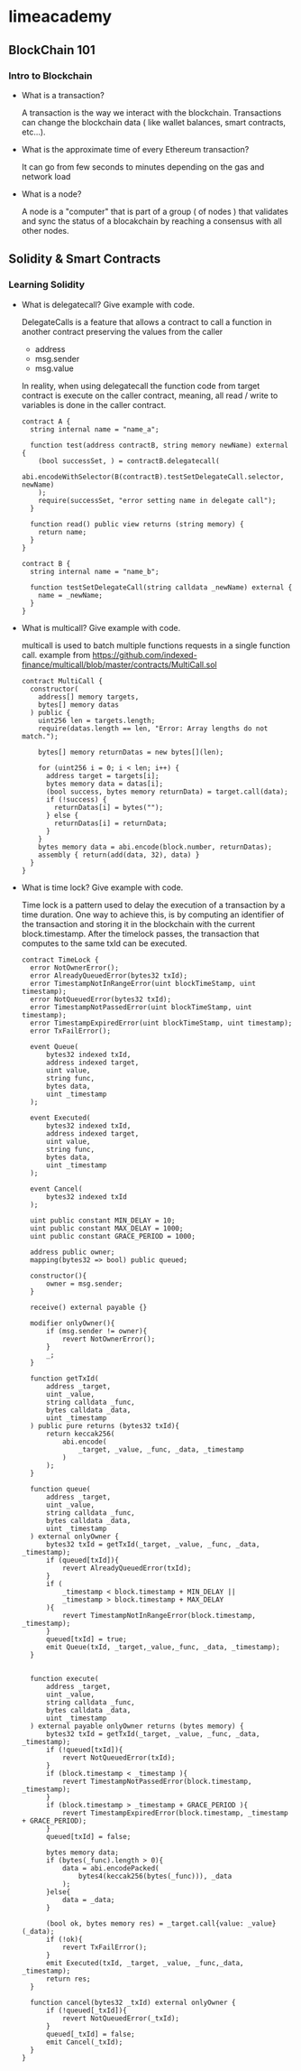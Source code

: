 # limeacademy

## BlockChain 101

### Intro to Blockchain

- What is a transaction?

  A transaction is the way we interact with the blockchain. Transactions can change the blockchain data ( like wallet balances, smart contracts, etc...).

- What is the approximate time of every Ethereum transaction?

  It can go from few seconds to minutes depending on the gas and network load

- What is a node?

  A node is a "computer" that is part of a group ( of nodes ) that validates and sync the status of a blocakchain by reaching a consensus with all other nodes.

## Solidity & Smart Contracts

### Learning Solidity

- What is delegatecall? Give example with code.

  DelegateCalls is a feature that allows a contract to call a function in another contract preserving the values from the caller

  - address
  - msg.sender
  - msg.value

  In reality, when using delegatecall the function code from target contract is execute on the caller contract, meaning, all read / write to variables is done in the caller contract.

  ```
  contract A {
    string internal name = "name_a";

    function test(address contractB, string memory newName) external {
      (bool successSet, ) = contractB.delegatecall(
        abi.encodeWithSelector(B(contractB).testSetDelegateCall.selector, newName)
      );
      require(successSet, "error setting name in delegate call");
    }

    function read() public view returns (string memory) {
      return name;
    }
  }

  contract B {
    string internal name = "name_b";

    function testSetDelegateCall(string calldata _newName) external {
      name = _newName;
    }
  }
  ```

- What is multicall? Give example with code.

  multicall is used to batch multiple functions requests in a single function call.
  example from https://github.com/indexed-finance/multicall/blob/master/contracts/MultiCall.sol

  ```
  contract MultiCall {
    constructor(
      address[] memory targets,
      bytes[] memory datas
    ) public {
      uint256 len = targets.length;
      require(datas.length == len, "Error: Array lengths do not match.");

      bytes[] memory returnDatas = new bytes[](len);

      for (uint256 i = 0; i < len; i++) {
        address target = targets[i];
        bytes memory data = datas[i];
        (bool success, bytes memory returnData) = target.call(data);
        if (!success) {
          returnDatas[i] = bytes("");
        } else {
          returnDatas[i] = returnData;
        }
      }
      bytes memory data = abi.encode(block.number, returnDatas);
      assembly { return(add(data, 32), data) }
    }
  }
  ```

- What is time lock? Give example with code.

  Time lock is a pattern used to delay the execution of a transaction by a time duration. One way to achieve this, is by computing an identifier of the transaction and storing it in the blockchain with the current block.timestamp. After the timelock passes, the transaction that computes to the same txId can be executed.

  ```
  contract TimeLock {
    error NotOwnerError();
    error AlreadyQueuedError(bytes32 txId);
    error TimestampNotInRangeError(uint blockTimeStamp, uint timestamp);
    error NotQueuedError(bytes32 txId);
    error TimestampNotPassedError(uint blockTimeStamp, uint timestamp);
    error TimestampExpiredError(uint blockTimeStamp, uint timestamp);
    error TxFailError();

    event Queue(
        bytes32 indexed txId,
        address indexed target,
        uint value,
        string func,
        bytes data,
        uint _timestamp
    );

    event Executed(
        bytes32 indexed txId,
        address indexed target,
        uint value,
        string func,
        bytes data,
        uint _timestamp
    );

    event Cancel(
        bytes32 indexed txId
    );

    uint public constant MIN_DELAY = 10;
    uint public constant MAX_DELAY = 1000;
    uint public constant GRACE_PERIOD = 1000;

    address public owner;
    mapping(bytes32 => bool) public queued;

    constructor(){
        owner = msg.sender;
    }

    receive() external payable {}

    modifier onlyOwner(){
        if (msg.sender != owner){
            revert NotOwnerError();
        }
        _;
    }

    function getTxId(
        address _target,
        uint _value,
        string calldata _func,
        bytes calldata _data,
        uint _timestamp
    ) public pure returns (bytes32 txId){
        return keccak256(
            abi.encode(
                _target, _value, _func, _data, _timestamp
            )
        );
    }

    function queue(
        address _target,
        uint _value,
        string calldata _func,
        bytes calldata _data,
        uint _timestamp
    ) external onlyOwner {
        bytes32 txId = getTxId(_target, _value, _func, _data, _timestamp);
        if (queued[txId]){
            revert AlreadyQueuedError(txId);
        }
        if (
            _timestamp < block.timestamp + MIN_DELAY ||
            _timestamp > block.timestamp + MAX_DELAY
        ){
            revert TimestampNotInRangeError(block.timestamp, _timestamp);
        }
        queued[txId] = true;
        emit Queue(txId, _target,_value,_func, _data, _timestamp);
    }


    function execute(
        address _target,
        uint _value,
        string calldata _func,
        bytes calldata _data,
        uint _timestamp
    ) external payable onlyOwner returns (bytes memory) {
        bytes32 txId = getTxId(_target, _value, _func, _data, _timestamp);
        if (!queued[txId]){
            revert NotQueuedError(txId);
        }
        if (block.timestamp < _timestamp ){
            revert TimestampNotPassedError(block.timestamp, _timestamp);
        }
        if (block.timestamp > _timestamp + GRACE_PERIOD ){
            revert TimestampExpiredError(block.timestamp, _timestamp + GRACE_PERIOD);
        }
        queued[txId] = false;

        bytes memory data;
        if (bytes(_func).length > 0){
            data = abi.encodePacked(
                bytes4(keccak256(bytes(_func))), _data
            );
        }else{
            data = _data;
        }

        (bool ok, bytes memory res) = _target.call{value: _value}(_data);
        if (!ok){
            revert TxFailError();
        }
        emit Executed(txId, _target, _value, _func,_data, _timestamp);
        return res;
    }

    function cancel(bytes32 _txId) external onlyOwner {
        if (!queued[_txId]){
            revert NotQueuedError(_txId);
        }
        queued[_txId] = false;
        emit Cancel(_txId);
    }
  }
  ```
